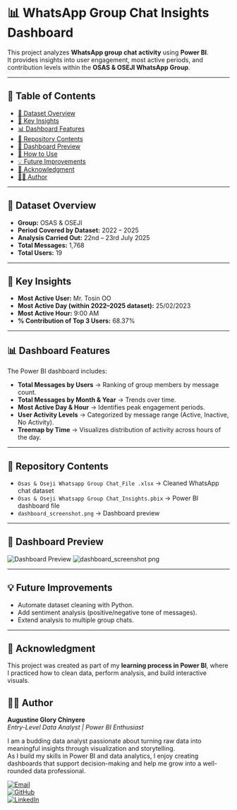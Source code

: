  # 📊 WhatsApp Group Chat Insights Dashboard  

This project analyzes **WhatsApp group chat activity** using **Power BI**.  
It provides insights into user engagement, most active periods, and contribution levels within the **OSAS & OSEJI WhatsApp Group**.  

---

## 📑 Table of Contents
- [📅 Dataset Overview](#-dataset-overview)  
- [🔑 Key Insights](#-key-insights)  
- [📊 Dashboard Features](#-dashboard-features)  
- [📂 Repository Contents](#-repository-contents)  
- [📸 Dashboard Preview](#-dashboard-preview)  
- [🚀 How to Use](#-how-to-use)  
- [💡 Future Improvements](#-future-improvements)  
- [🙏 Acknowledgment](#-acknowledgment)  
- [👩‍💻 Author](#-author)  

---

## 📅 Dataset Overview
- **Group:** OSAS & OSEJI  
- **Period Covered by Dataset:** 2022 – 2025  
- **Analysis Carried Out:** 22nd – 23rd July 2025  
- **Total Messages:** 1,768  
- **Total Users:** 19  

---

## 🔑 Key Insights
- **Most Active User:** Mr. Tosin OO  
- **Most Active Day (within 2022–2025 dataset):** 25/02/2023  
- **Most Active Hour:** 9:00 AM  
- **% Contribution of Top 3 Users:** 68.37% 

---

## 📊 Dashboard Features
The Power BI dashboard includes:  
- **Total Messages by Users** → Ranking of group members by message count.  
- **Total Messages by Month & Year** → Trends over time.  
- **Most Active Day & Hour** → Identifies peak engagement periods.  
- **User Activity Levels** → Categorized by message range (Active, Inactive, No Activity).  
- **Treemap by Time** → Visualizes distribution of activity across hours of the day.  

---

## 📂 Repository Contents
- `Osas & Oseji Whatsapp Group Chat_File .xlsx` → Cleaned WhatsApp chat dataset  
- `Osas & Oseji Whatsapp Group Chat_Insights.pbix` → Power BI dashboard file  
- `dashboard_screenshot.png` → Dashboard preview  

---

## 📸 Dashboard Preview
![Dashboard Preview](dashboard_screenshot.png)
![dashboard_screenshot png](https://github.com/user-attachments/assets/5b926e53-1b48-44f6-b4c3-f52b4dde3cbd)

---

## 💡 Future Improvements
- Automate dataset cleaning with Python.  
- Add sentiment analysis (positive/negative tone of messages).  
- Extend analysis to multiple group chats.  

---

## 🙏 Acknowledgment
This project was created as part of my **learning process in Power BI**, where I practiced how to clean data, perform analysis, and build interactive visuals.  

## 👩‍💻 Author
**Augustine Glory Chinyere**  
_Entry-Level Data Analyst | Power BI Enthusiast_  

I am a budding data analyst passionate about turning raw data into meaningful insights through visualization and storytelling.  
As I build my skills in Power BI and data analytics, I enjoy creating dashboards that support decision-making and help me grow into a well-rounded data professional.  

[![Email](https://img.shields.io/badge/Email-D14836?style=for-the-badge&logo=gmail&logoColor=white)](mailto:glorealaustine@gmail.com)  
[![GitHub](https://img.shields.io/badge/GitHub-100000?style=for-the-badge&logo=github&logoColor=white)](https://github.com/GlorealAustine)  
[![LinkedIn](https://img.shields.io/badge/LinkedIn-0A66C2?style=for-the-badge&logo=linkedin&logoColor=white)](https://www.linkedin.com/in/glory-chinyere-augustine)  

